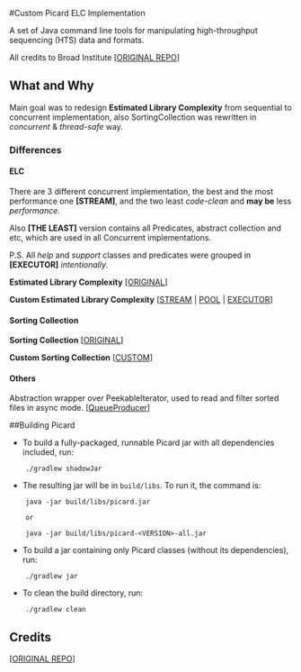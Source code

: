#Custom Picard ELC Implementation

A set of Java command line tools for manipulating high-throughput sequencing (HTS) data and formats.

All credits to Broad Institute [[ORIGINAL REPO](https://github.com/broadinstitute/picard)]

## What and Why

Main goal was to redesign **Estimated Library Complexity** from sequential to concurrent implementation, also SortingCollection was rewritten in _concurrent_ & _thread-safe_ way.   

### Differences

#### ELC

There are 3 different concurrent implementation, the best and the most performance one **[STREAM]**, and the two least _code-clean_ and **may be** less _performance_.

Also **[THE LEAST]** version contains all Predicates, abstract collection and etc, which are used in all Concurrent implementations.

P.S.
All _help_ and _support_ classes and predicates were grouped in **[EXECUTOR]** _intentionally_. 

**Estimated Library Complexity**
[[ORIGINAL]()]

**Custom Estimated Library Complexity** 
[[STREAM](src/main/java/picard/sam/markduplicates/ConcurrentStreamedEstimateLibraryComplexity.java) | [POOL](src/main/java/picard/sam/markduplicates/ConcurrentPoolEstimateLibraryComplexity.java) | [EXECUTOR]( src/main/java/picard/sam/markduplicates/ConcurrentExecutorEstimateLibraryComplexity.java)]

#### Sorting Collection

**Sorting Collection**
[[ORIGINAL](https://github.com/samtools/htsjdk/blob/master/src/main/java/htsjdk/samtools/util/SortingCollection.java)]

**Custom Sorting Collection** 
[[CUSTOM](src/main/java/picard/sam/markduplicates/util/ConcurrentSortingCollection.java)]

#### Others

Abstraction wrapper over PeekableIterator, used to read and filter sorted files in async mode.
[[QueueProducer](src/main/java/picard/sam/markduplicates/util/QueueProducer.java)]

##Building Picard

* To build a fully-packaged, runnable Picard jar with all dependencies included, run:
```
    ./gradlew shadowJar
```

* The resulting jar will be in `build/libs`. To run it, the command is:
```
    java -jar build/libs/picard.jar
    
    or
    
    java -jar build/libs/picard-<VERSION>-all.jar 
```    

* To build a jar containing only Picard classes (without its dependencies), run:
```
    ./gradlew jar
```    
    
* To clean the build directory, run:
```
    ./gradlew clean
```

## Credits
[[ORIGINAL REPO](https://github.com/broadinstitute/picard)]